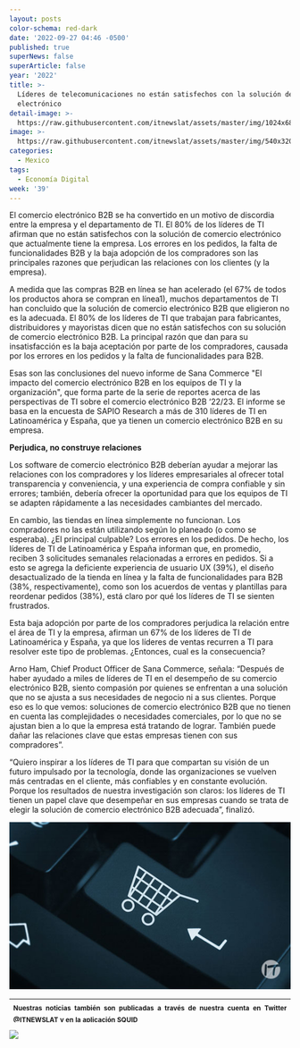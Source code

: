 ```yaml
---
layout: posts
color-schema: red-dark
date: '2022-09-27 04:46 -0500'
published: true
superNews: false
superArticle: false
year: '2022'
title: >-
  Líderes de telecomunicaciones no están satisfechos con la solución de comercio
  electrónico
detail-image: >-
  https://raw.githubusercontent.com/itnewslat/assets/master/img/1024x680/ecommerce-g.jpg
image: >-
  https://raw.githubusercontent.com/itnewslat/assets/master/img/540x320/ecommerce-p.jpg
categories:
  - Mexico
tags:
  - Economía Digital
week: '39'
---
```

El comercio electrónico B2B se ha convertido en un motivo de discordia entre la empresa y el departamento de TI. El 80% de los líderes de TI afirman que no están satisfechos con la solución de comercio electrónico que actualmente tiene la empresa. Los errores en los pedidos, la falta de funcionalidades B2B y la baja adopción de los compradores son las principales razones que perjudican las relaciones con los clientes (y la empresa).

A medida que las compras B2B en línea se han acelerado (el 67% de todos los productos ahora se compran en línea1), muchos departamentos de TI han concluido que la solución de comercio electrónico B2B que eligieron no es la adecuada. El 80% de los líderes de TI que trabajan para fabricantes, distribuidores y mayoristas dicen que no están satisfechos con su solución de comercio electrónico B2B. La principal razón que dan para su insatisfacción es la baja aceptación por parte de los compradores, causada por los errores en los pedidos y la falta de funcionalidades para B2B.

Esas son las conclusiones del nuevo informe de Sana Commerce "El impacto del comercio electrónico B2B en los equipos de TI y la organización", que forma parte de la serie de reportes acerca de las perspectivas de TI sobre el comercio electrónico B2B ‘22/23. El informe se basa en la encuesta de SAPIO Research a más de 310 líderes de TI en Latinoamérica y España, que ya tienen un comercio electrónico B2B en su empresa.

**Perjudica, no construye relaciones**

Los software de comercio electrónico B2B deberían ayudar a mejorar las relaciones con los compradores y los líderes empresariales al ofrecer total transparencia y conveniencia, y una experiencia de compra confiable y sin errores; también, debería ofrecer la oportunidad para que los equipos de TI se adapten rápidamente a las necesidades cambiantes del mercado. 

En cambio, las tiendas en línea simplemente no funcionan. Los compradores no las están utilizando según lo planeado (o como se esperaba). ¿El principal culpable? Los errores en los pedidos. De hecho, los líderes de TI de Latinoamérica y España informan que, en promedio, reciben 3 solicitudes semanales relacionadas a errores en pedidos. Si a esto se agrega la deficiente experiencia de usuario UX (39%), el diseño desactualizado de la tienda en línea y la falta de funcionalidades para B2B (38%, respectivamente), como son los acuerdos de ventas y plantillas para reordenar pedidos (38%), está claro por qué los líderes de TI se sienten frustrados.

Esta baja adopción por parte de los compradores perjudica la relación entre el área de TI y la empresa, afirman un 67% de los líderes de TI de Latinoamérica y España, ya que los líderes de ventas recurren a TI para resolver este tipo de problemas. ¿Entonces, cual es la consecuencia?

Arno Ham, Chief Product Officer de Sana Commerce, señala: “Después de haber ayudado a miles de líderes de TI en el desempeño de su comercio electrónico B2B, siento compasión por quienes se enfrentan a una solución que no se ajusta a sus necesidades de negocio ni a sus clientes. Porque eso es lo que vemos: soluciones de comercio electrónico B2B que no tienen en cuenta las complejidades o necesidades comerciales, por lo que no se ajustan bien a lo que la empresa está tratando de lograr. También puede dañar las relaciones clave que estas empresas tienen con sus compradores”.

“Quiero inspirar a los líderes de TI para que compartan su visión de un futuro impulsado por la tecnología, donde las organizaciones se vuelven más centradas en el cliente, más confiables y en constante evolución. Porque los resultados de nuestra investigación son claros: los líderes de TI tienen un papel clave que desempeñar en sus empresas cuando se trata de elegir la solución de comercio electrónico B2B adecuada”, finalizó.

![](https://raw.githubusercontent.com/itnewslat/assets/master/img/540x320/ecommerce-p.jpg)

<table style="height: 42px;" width="569">
<tbody>
<tr>
<td style="text-align: justify;"><sub><strong>Nuestras noticias también son publicadas a través de nuestra cuenta en Twitter <a href="https://twitter.com/itnewslat?lang=es">@ITNEWSLAT</a> y en la aplicación <a href="https://squidapp.co/en/">SQUID</a></strong></sub></td>
</tr>
</tbody>
</table>

<img src="https://tracker.metricool.com/c3po.jpg?hash=56f88a41e39ab42c063cc51676587a04"/>


